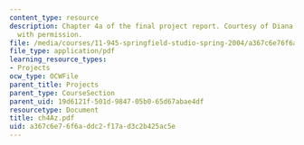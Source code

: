 ```yaml
---
content_type: resource
description: Chapter 4a of the final project report. Courtesy of Diana Bernal. Used
  with permission.
file: /media/courses/11-945-springfield-studio-spring-2004/a367c6e76f6addc2f17ad3c2b425ac5e_ch4Az.pdf
file_type: application/pdf
learning_resource_types:
- Projects
ocw_type: OCWFile
parent_title: Projects
parent_type: CourseSection
parent_uid: 19d6121f-501d-9847-05b0-65d67abae4df
resourcetype: Document
title: ch4Az.pdf
uid: a367c6e7-6f6a-ddc2-f17a-d3c2b425ac5e
---
```


